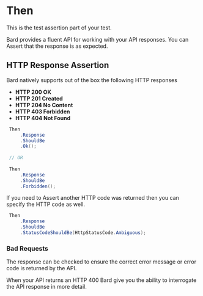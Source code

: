 # Then

This is the test assertion part of your test. 

Bard provides a fluent API for working with your API responses. You can Assert that the response is as expected.

## HTTP Response Assertion

Bard natively supports out of the box the following HTTP responses

* **HTTP 200 OK**
* **HTTP 201 Created**
* **HTTP 204 No Content**
* **HTTP 403 Forbidden**
* **HTTP 404 Not Found**

```csharp
 Then
     .Response
     .ShouldBe
     .Ok();
 
 // OR
 
 Then
     .Response
     .ShouldBe
     .Forbidden();
```

If you need to Assert another HTTP code was returned then you can specify the HTTP code as well.

```csharp
 Then
     .Response
     .ShouldBe
     .StatusCodeShouldBe(HttpStatusCode.Ambiguous);
```

### Bad Requests

The response can be checked to ensure the correct error message or error code is returned by the API.

When your API returns an HTTP 400 Bard give you the ability to interrogate the API response in more detail. 

